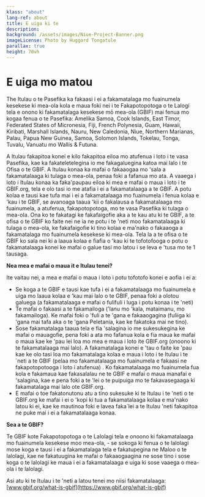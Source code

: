 ```yaml
---
klass: "about"
lang-ref: about
title: E uiga ki te
description: 
background: /assets/images/Niue-Project-Banner.png
imageLicense: Photo by Huggard Tongatule
parallax: true
height: 70vh
---
```

# E uiga mo matou

The Itulau o te Pasefika ka fakaasi i ei a fakamatalaga mo fuainumela kesekese ki mea-ola kola e maua foki nei i te Fakapotopotoga o te Lalogi tela e onono ki fakamatalaga kesekese mō mea-ola (GBIF) mai fenua mo kogaa fenua o te Pasefika: Amelika Samoa, Cook Islands, East Timor, Federated States of Micronesia, Fiji, French Polynesia, Guam, Hawaii, Kiribati, Marshall Islands, Nauru, New Caledonia, Niue, Northern Marianas, Palau, Papua New Guinea, Samoa, Solomon Islands, Tokelau, Tonga, Tuvalu, Vanuatu mo Wallis & Futuna.

A Itulau fakapitoa konei e kilo fakapitoa eiloa mo atufenua i loto i te vasa Pasefika, kae ka fakateletelegina io me fakagaluegina katoa mai lalo i te Ofisa o te GBIF. A Itulau konaa ka mafai o fakaaogaa mo 'sala a fakamatalaaga ki tulaga o mea-ola, penaa foki a fafanua mo ata. A vaaega i loto i Itulau konaa ka faka'paupau eiloa ki mea e mafai o maua i loto i te GBIF.org, tela e olo tasi io me atafia i ei a fakamatalaaga a te GBIF. A potu kolaa e tausi kae tufa mai i ei a fakamatalaaga mo fuainumela i fenua kolaa e 'kau i te GBIF, se avanoaga taaua 'kii o fakalausa a fakamatalaaga mo fuainumela, a atufenua, fakapotopotoga, mo te vasa Pasefika ki tulaga o mea-ola.  Ona ko te fakatagi ke fakafaigofie aka a te kau atu ki te GBIF, a te ofisa o te GBIF ko faite nei ne ia ne potu i te 'neti moo fakamatalaaga ki tulaga o mea-ola, ke fakafaigofie ki tino kolaa e ma'nako o fakaaoga a fakamatalaga mo fuainumela kesekese ki mea-ola. Tela la a te ofisa o te GBIF ko sala nei ki a laaua kolaa e fiafia o 'kau ki te tofotofooga o potu o fakamatalaaga konei ke mafai o galue tasi mo latou i se leva e 'tusa mo te 1 tausaga.

**Nea mea e mafai o maua it e Itulau tenei?**

Ite vaitau nei, a mea e mafai o maua i loto i potu tofotofo konei e aofia i ei a:
* Se koga a te GBIF e tausi kae tufa i ei a fakamatalaaga mo fuainumela e uiga mo laaua kolaa e 'kau mai lalo o te GBIF, penaa foki a olotou galuega (a fakamatalaaga e mafai o fulifuli i luga i potu konaa i te 'neti)
* Te mafai o fakaasi a te fakamailoga ('lanu mo 'kala, mataimanu, mo fakamailoga). Ke mafai foki o 'fuli a te 'gana e fakaaogagina (fuliiga ki 'gana mai tafa aka o te 'gana Peletania, kae ke fakatoka mai ne tino). 
* Sose fakamatalaga taaua tela e fia 'salagina io me sukesukegina ke mafai o mauagofie, pena foki a ata mo fafanua kola e fia maua ke mafai o maua kae ke 'pau lei loa mo mea e maua i loto ite GBIF.org (onoono ki te fakamatalaaga mai lalo). A fakamatalaga konei e 'tau o faite ke 'pau kae ke olo tasi loa mo fakamatalaga kolaa e maua i loto i te Itulau i te `neti a te GBIF (pelaa mo fakamatalaaga mo fuainumela e fakaasi ne fakapotopotooga i loto i atufenua) . Ko fakamatalaaga mo fuainumela fua kola e fakamaua kae  fakasalalau ne te GBIF e mafai o maua manafai e 'salagina, kae e pena foki a te 'lei o te puipuiga mo te fakavasegaaga ki fakamatalaga mai lalo ote GBIF.org.
* E mafai o toe fakatonutonu atu a tino sukesuke ki te Itulau i te 'neti o te GBIF.org ke mafai i ei o 'kopi ki tua a fakamatalaaga kolaa e ma'nako latou ki ei, kae ke mautinoa foki e lavea faka`lei a te Itulau 'neti fakapitoa ne puke mai i ei a fakamatalaaga konaa.


**Sea a te GBIF?**

Te GBIF kote Fakapotopotoga o te Lalolagi tela e onoono ki fakamatalaaga mo fuainumela kesekese moo mea-ola, - se sokoga ki fenua o te lalolagi mose koga e tausi i ei a fakamatalaga tela e fakatupegina ne Maloo o te lalolagi, kae ne fakatuugina ke mafai o fakaaogaagina ne sose tino i sose koga o te lalolagi ke maua i ei a fakamatalaaga e uiga ki sose vaaega o mea-ola i te lalolagi.

Asi atu ki te Itulau i te 'neti a latou tenei mo niisi fakamatalaaga: [www.gbif.org/what-is-gbif](https://www.gbif.org/what-is-gbif)




